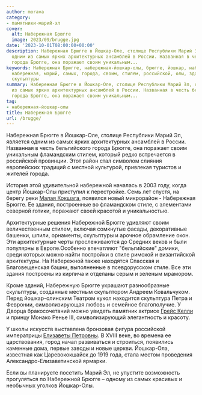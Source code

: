 ```yaml
---
author: morava
category:
- памятники-марий-эл
cover:
  alt: Набережная Брюгге
  image: 2023/09/brugge.jpg
date: '2023-10-01T08:00:00+00:00'
description: Набережная Брюгге в Йошкар-Оле, столице Республики Марий Эл, является
  одним из самых ярких архитектурных ансамблей в России. Названная в честь бельгийского
  города Брюгге, она поражает своим уникальным...
keywords: Набережная Брюгге, набережная-йошкар-олы, брюгге, йошкар, набережной, стиле,
  набережная, марий, самых, города, своим, стилем, российской, олы, здания, архитектурные,
  скульптуры
summary: Набережная Брюгге в Йошкар-Оле, столице Республики Марий Эл, является одним
  из самых ярких архитектурных ансамблей в России. Названная в честь бельгийского
  города Брюгге, она поражает своим уникальным...
tag:
- набережная-йошкар-олы
title: Набережная Брюгге
url: /brugge/
---
```


Набережная Брюгге в Йошкар-Оле, столице Республики Марий Эл, является одним из самых ярких архитектурных ансамблей в России. Названная в честь бельгийского города Брюгге, она поражает своим уникальным фламандским стилем, который редко встречается в российской провинции. Этот район стал символом слияния европейских традиций с местной культурой, привлекая туристов и жителей города.

История этой удивительной набережной началась в 2003 году, когда центр Йошкар-Олы приступил к перестройке. Семь лет спустя, на берегу реки [Малая Кокшага](/malaya-kokshaga/), появился новый микрорайон \- Набережная Брюгге. Ее здания, построенные во фламандском стиле, с элементами северной готики, поражают своей красотой и уникальностью.

Архитектурные решения Набережной Брюгге удивляют своим величественным стилем, включая сомкнутые фасады, декоративные башенки, шпили, орнаменты, скульптуры и арочное обрамление окон. Эти архитектурные черты прослеживаются до Средних веков и были популярны в Европе.Особенно впечатляют "бельгийские" домики, среди которых можно найти постройки в стиле римской и византийской архитектуры. На Набережной также находятся Спасская и Благовещенская башни, выполненные в псевдорусском стиле. Все эти здания построены из кирпича и отделаны серым и зеленым мрамором.

Кроме зданий, Набережную Брюгге украшают разнообразные скульптуры, созданные местным скульптором Андреем Ковальчуком. Перед йошкар-олинским Театром кукол находится скульптура Петра и Февронии, символизирующая любовь и семейное благополучие. У Дворца бракосочетаний можно увидеть памятник актрисе [Грейс Келли](/grejs-kelli/) и принцу Монако Ренье III, символизирующий элегантность и красоту.

У школы искусств выставлена бронзовая фигура российской императрицы [Елизаветы Петровны](/pamyatnik_elizavete_petrovne/). В XVIII веке, во времена ее царствования, город начал развиваться и строиться, появились каменные дома, первые заводы и новые церкви. Йошкар-Ола, известная как Царевококшайск до 1919 года, стала местом проведения Александро-Елизаветинской ярмарки.

Если вы планируете посетить Марий Эл, не упустите возможность прогуляться по Набережной Брюгге – одному из самых красивых и необычных уголков Йошкар-Олы.